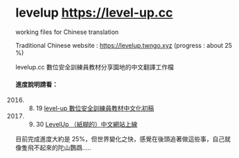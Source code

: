 # levelup https://level-up.cc 
working files for Chinese  translation

Traditional Chinese website : https://levelup.twngo.xyz (progress : about 25 %)

levelup.cc 數位安全訓練員教材分享園地的中文翻譯工作檔

#### 進度說明請看：
2016. 08. 19 [level-up 數位安全訓練員教材中文化初稿](http://self.jxtsai.info/2016/08/level-up.html)

2017. 09. 30 [LevelUp （紙糊的）中文網站上線](https://blog.jxtsai.info/2017/09/30/levelup/)

目前完成進度大約是 25%，但世界變化之快，感覺在後頭追著做這些事，自己就像隻飛不起來的陀山鸚鵡.....  
